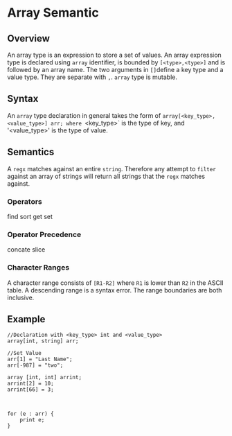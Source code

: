 # Array Semantic

## Overview

An array type is an expression to store a set of values. 
An array expression type is declared using `array` identifier, is bounded by `[<type>,<type>]` and is followed by an array name. The two arguments in `[]`define a key type and a value type. They are separate with `,`. 
`array` type is mutable.

## Syntax

An `array` type declaration in general takes the form of `array[<key_type>, <value_type>] arr; where `<key_type>` is the type of key, and '<value_type>' is the type of value.

## Semantics

A `regx` matches against an entire `string`. Therefore any attempt to `filter` against an array of strings will return all strings that the `regx` matches against.

### Operators

find
sort
get
set

### Operator Precedence
concate
slice

### Character Ranges

A character range consists of `[R1-R2]` where `R1` is lower than `R2` in the ASCII table. A descending range is a syntax error. The range boundaries are both inclusive.

## Example

```
//Declaration with <key_type> int and <value_type> 
array[int, string] arr;

//Set Value
arr[1] = "Last Name";
arr[-987] = "two";

array [int, int] arrint;
arrint[2] = 10;
arrint[66] = 3;



for (e : arr) {
	print e;
}
```

